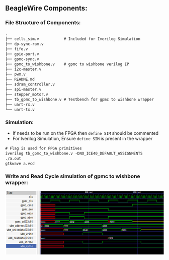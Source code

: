 ## BeagleWire Components:

### File Structure of Components:

```
.
├── cells_sim.v           # Included for Iverilog Simulation
├── dp-sync-ram.v
├── fifo.v
├── gpio-port.v
├── gpmc-sync.v
├── gpmc_to_wishbone.v    # gpmc to wishbone verilog IP
├── i2c-master.v
├── pwm.v
├── README.md
├── sdram_controller.v
├── spi-master.v
├── stepper_motor.v
├── tb_gpmc_to_wishbone.v # Testbench for gpmc to wishbone wrapper  
├── uart-rx.v
└── uart-tx.v
```

### Simulation:

- If needs to be run on the FPGA then `define SIM` should be commented 
- For Iverilog Simulation, Ensure `define SIM` is present in the wrapper

```
# Flag is used for FPGA primitives
iverilog tb_gpmc_to_wishbone.v -DNO_ICE40_DEFAULT_ASSIGNMENTS
./a.out
gtkwave a.vcd
```

### Write and Read Cycle simulation of gpmc to wishbone wrapper:

<p align="center">
  <img width="581" height="202" src="../images/gpmc_to_wishbone.png">
</p>


